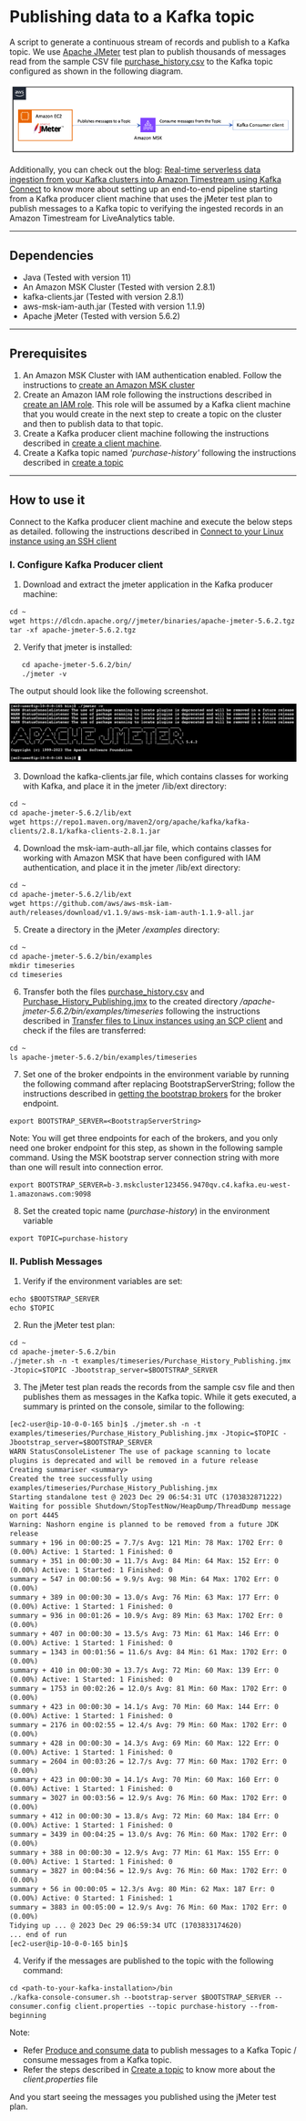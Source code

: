 # Publishing data to a Kafka topic
A script to generate a continuous stream of records and publish to a Kafka topic. 
We use [Apache JMeter](https://jmeter.apache.org/) test plan to publish thousands of messages read from the sample CSV file [purchase_history.csv](purchase_history.csv) to the Kafka topic configured as shown in the following diagram.

![DataFlow-jMeterToKafka.png](images%2FDataFlow-jMeterToKafka.png)

Additionally, you can check out the blog: [Real-time serverless data ingestion from your Kafka clusters into Amazon Timestream using Kafka Connect](https://aws.amazon.com/blogs/database/real-time-serverless-data-ingestion-from-your-kafka-clusters-into-amazon-timestream-using-kafka-connect/) to know more about setting up an end-to-end pipeline starting from a Kafka producer client machine that uses the jMeter test plan to publish messages to a Kafka topic to verifying the ingested records in an Amazon Timestream for LiveAnalytics table.  

--- 
## Dependencies
- Java (Tested with version 11)
- An Amazon MSK Cluster (Tested with version 2.8.1)
- kafka-clients.jar (Tested with version 2.8.1) 
- aws-msk-iam-auth.jar (Tested with version 1.1.9)
- Apache jMeter (Tested with version 5.6.2)

--- 
## Prerequisites

1. An Amazon MSK Cluster with IAM authentication enabled. Follow the instructions to [create an Amazon MSK cluster](https://docs.aws.amazon.com/msk/latest/developerguide/create-cluster.html)
2. Create an Amazon IAM role following the instructions described in [create an IAM role](https://docs.aws.amazon.com/msk/latest/developerguide/create-client-iam-role.html). This role will be assumed by a Kafka client machine that you would create in the next step to create a topic on the cluster and then to publish data to that topic.
3. Create a Kafka producer client machine following the instructions described in [create a client machine](https://docs.aws.amazon.com/msk/latest/developerguide/create-client-machine.html).
4. Create a Kafka topic named _'purchase-history'_ following the instructions described in [create a topic](https://docs.aws.amazon.com/msk/latest/developerguide/create-topic.html)

----
## How to use it

Connect to the Kafka producer client machine and execute the below steps as detailed.
following the instructions described in [Connect to your Linux instance using an SSH client](https://docs.aws.amazon.com/AWSEC2/latest/UserGuide/connect-linux-inst-ssh.html#connect-linux-inst-sshClient) 

### I. Configure Kafka Producer client
1. Download and extract the jmeter application in the Kafka producer machine:
````shell
cd ~
wget https://dlcdn.apache.org//jmeter/binaries/apache-jmeter-5.6.2.tgz
tar -xf apache-jmeter-5.6.2.tgz
````

2. Verify that jmeter is installed:
````shell
   cd apache-jmeter-5.6.2/bin/
   ./jmeter -v
````
The output should look like the following screenshot.

![ApachejMeterVersion.png](images%2FApachejMeterVersion.png)

3. Download the kafka-clients.jar file, which contains classes for working with Kafka, and place it in the jmeter /lib/ext directory:
```shell
cd ~
cd apache-jmeter-5.6.2/lib/ext 
wget https://repo1.maven.org/maven2/org/apache/kafka/kafka-clients/2.8.1/kafka-clients-2.8.1.jar
```

4. Download the msk-iam-auth-all.jar file, which contains classes for working with Amazon MSK that have been configured with IAM authentication, and place it in the jmeter /lib/ext directory:
```shell
cd ~ 
cd apache-jmeter-5.6.2/lib/ext 
wget https://github.com/aws/aws-msk-iam-auth/releases/download/v1.1.9/aws-msk-iam-auth-1.1.9-all.jar
````
5. Create a directory in the jMeter _/examples_ directory:
```shell
cd ~ 
cd apache-jmeter-5.6.2/bin/examples 
mkdir timeseries 
cd timeseries
````
6. Transfer both the files [purchase_history.csv](purchase_history.csv) and [Purchase_History_Publishing.jmx](Purchase_History_Publishing.jmx) to the created directory _/apache-jmeter-5.6.2/bin/examples/timeseries_ following the instructions described in [Transfer files to Linux instances using an SCP client](https://docs.aws.amazon.com/AWSEC2/latest/UserGuide/connect-linux-inst-ssh.html#linux-file-transfer-scp) and check if the files are transferred:
```shell
cd ~ 
ls apache-jmeter-5.6.2/bin/examples/timeseries
````
7. Set one of the broker endpoints in the environment variable by running the following command after replacing BootstrapServerString; follow the instructions described in [getting the bootstrap brokers](https://docs.aws.amazon.com/msk/latest/developerguide/msk-get-bootstrap-brokers.html#get-bootstrap-console) for the broker endpoint.
```shell   
export BOOTSTRAP_SERVER=<BootstrapServerString>
```
Note: You will get three endpoints for each of the brokers, and you only need one broker endpoint for this step, as shown in the following sample command. Using the MSK bootstrap server connection string with more than one will result into connection error.
```shell
export BOOTSTRAP_SERVER=b-3.mskcluster123456.9470qv.c4.kafka.eu-west-1.amazonaws.com:9098
```
8. Set the created topic name (_purchase-history_) in the environment variable
```shell   
export TOPIC=purchase-history
```
 
### II. Publish Messages

1. Verify if the environment variables are set:
```shell   
echo $BOOTSTRAP_SERVER 
echo $TOPIC
```
2. Run the jMeter test plan:
```shell   
cd ~ 
cd apache-jmeter-5.6.2/bin 
./jmeter.sh -n -t examples/timeseries/Purchase_History_Publishing.jmx -Jtopic=$TOPIC -Jbootstrap_server=$BOOTSTRAP_SERVER
```
3. The jMeter test plan reads the records from the sample csv file and then publishes them as messages in the Kafka topic. While it gets executed, a summary is printed on the console, similar to the following:
```shell   
[ec2-user@ip-10-0-0-165 bin]$ ./jmeter.sh -n -t examples/timeseries/Purchase_History_Publishing.jmx -Jtopic=$TOPIC -Jbootstrap_server=$BOOTSTRAP_SERVER
WARN StatusConsoleListener The use of package scanning to locate plugins is deprecated and will be removed in a future release
Creating summariser <summary>
Created the tree successfully using examples/timeseries/Purchase_History_Publishing.jmx
Starting standalone test @ 2023 Dec 29 06:54:31 UTC (1703832871222)
Waiting for possible Shutdown/StopTestNow/HeapDump/ThreadDump message on port 4445
Warning: Nashorn engine is planned to be removed from a future JDK release
summary + 196 in 00:00:25 = 7.7/s Avg: 121 Min: 78 Max: 1702 Err: 0 (0.00%) Active: 1 Started: 1 Finished: 0
summary + 351 in 00:00:30 = 11.7/s Avg: 84 Min: 64 Max: 152 Err: 0 (0.00%) Active: 1 Started: 1 Finished: 0
summary = 547 in 00:00:56 = 9.9/s Avg: 98 Min: 64 Max: 1702 Err: 0 (0.00%)
summary + 389 in 00:00:30 = 13.0/s Avg: 76 Min: 63 Max: 177 Err: 0 (0.00%) Active: 1 Started: 1 Finished: 0
summary = 936 in 00:01:26 = 10.9/s Avg: 89 Min: 63 Max: 1702 Err: 0 (0.00%)
summary + 407 in 00:00:30 = 13.5/s Avg: 73 Min: 61 Max: 146 Err: 0 (0.00%) Active: 1 Started: 1 Finished: 0
summary = 1343 in 00:01:56 = 11.6/s Avg: 84 Min: 61 Max: 1702 Err: 0 (0.00%)
summary + 410 in 00:00:30 = 13.7/s Avg: 72 Min: 60 Max: 139 Err: 0 (0.00%) Active: 1 Started: 1 Finished: 0
summary = 1753 in 00:02:26 = 12.0/s Avg: 81 Min: 60 Max: 1702 Err: 0 (0.00%)
summary + 423 in 00:00:30 = 14.1/s Avg: 70 Min: 60 Max: 144 Err: 0 (0.00%) Active: 1 Started: 1 Finished: 0
summary = 2176 in 00:02:55 = 12.4/s Avg: 79 Min: 60 Max: 1702 Err: 0 (0.00%)
summary + 428 in 00:00:30 = 14.3/s Avg: 69 Min: 60 Max: 122 Err: 0 (0.00%) Active: 1 Started: 1 Finished: 0
summary = 2604 in 00:03:26 = 12.7/s Avg: 77 Min: 60 Max: 1702 Err: 0 (0.00%)
summary + 423 in 00:00:30 = 14.1/s Avg: 70 Min: 60 Max: 160 Err: 0 (0.00%) Active: 1 Started: 1 Finished: 0
summary = 3027 in 00:03:56 = 12.9/s Avg: 76 Min: 60 Max: 1702 Err: 0 (0.00%)
summary + 412 in 00:00:30 = 13.8/s Avg: 72 Min: 60 Max: 184 Err: 0 (0.00%) Active: 1 Started: 1 Finished: 0
summary = 3439 in 00:04:25 = 13.0/s Avg: 76 Min: 60 Max: 1702 Err: 0 (0.00%)
summary + 388 in 00:00:30 = 12.9/s Avg: 77 Min: 61 Max: 155 Err: 0 (0.00%) Active: 1 Started: 1 Finished: 0
summary = 3827 in 00:04:56 = 12.9/s Avg: 76 Min: 60 Max: 1702 Err: 0 (0.00%)
summary + 56 in 00:00:05 = 12.3/s Avg: 80 Min: 62 Max: 187 Err: 0 (0.00%) Active: 0 Started: 1 Finished: 1
summary = 3883 in 00:05:00 = 12.9/s Avg: 76 Min: 60 Max: 1702 Err: 0 (0.00%)
Tidying up ... @ 2023 Dec 29 06:59:34 UTC (1703833174620)
... end of run
[ec2-user@ip-10-0-0-165 bin]$
```
4. Verify if the messages are published to the topic with the following command:
```shell
cd <path-to-your-kafka-installation>/bin
./kafka-console-consumer.sh --bootstrap-server $BOOTSTRAP_SERVER --consumer.config client.properties --topic purchase-history --from-beginning
```
Note:
* Refer  [Produce and consume data](https://docs.aws.amazon.com/msk/latest/developerguide/produce-consume.html) to publish messages to a Kafka Topic / consume messages from a Kafka topic.
* Refer the steps described in [Create a topic](https://docs.aws.amazon.com/msk/latest/developerguide/create-topic.html) to know more about the _client.properties_ file  

And you start seeing the messages you published using the jMeter test plan. 